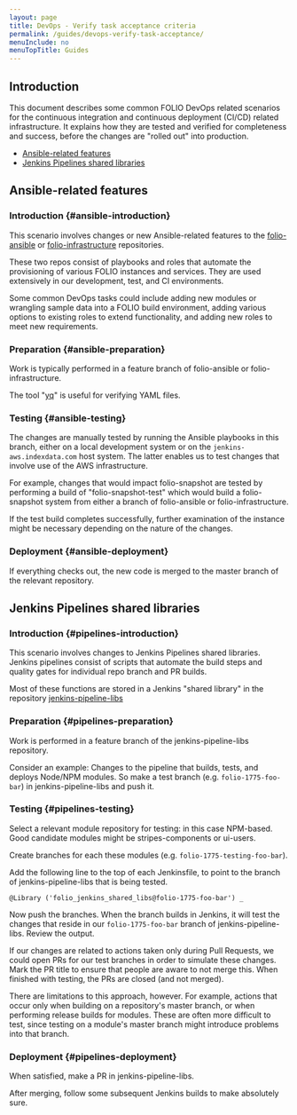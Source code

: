 ```yaml
---
layout: page
title: DevOps - Verify task acceptance criteria
permalink: /guides/devops-verify-task-acceptance/
menuInclude: no
menuTopTitle: Guides
---
```


## Introduction

This document describes some common FOLIO DevOps related scenarios for the continuous integration and continuous deployment (CI/CD) related infrastructure.
It explains how they are tested and verified for completeness and success, before the changes are "rolled out" into production.

* [Ansible-related features](#ansible-related-features)
* [Jenkins Pipelines shared libraries](#jenkins-pipelines-shared-libraries)

## Ansible-related features

### Introduction {#ansible-introduction}

This scenario involves changes or new Ansible-related features to the
[folio-ansible](https://github.com/folio-org/folio-ansible)
or
[folio-infrastructure](https://github.com/folio-org/folio-infrastructure)
repositories.

These two repos consist of playbooks and roles that automate the provisioning of various FOLIO instances and services.
They are used extensively in our development, test, and CI environments.

Some common DevOps tasks could include adding new modules or wrangling sample data into a FOLIO build environment, adding various options to existing roles to extend functionality, and adding new roles to meet new requirements.

### Preparation {#ansible-preparation}

Work is typically performed in a feature branch of folio-ansible or folio-infrastructure.

The tool "[yq](https://github.com/kislyuk/yq)" is useful for verifying YAML files.

### Testing {#ansible-testing}

The changes are manually tested by running the Ansible playbooks in this branch, either on a local development system or on the `jenkins-aws.indexdata.com` host system.
The latter enables us to test changes that involve use of the AWS infrastructure.

For example, changes that would impact folio-snapshot are tested by performing a build of "folio-snapshot-test" which would build a folio-snapshot system from either a branch of folio-ansible or folio-infrastructure.

If the test build completes successfully, further examination of the instance might be necessary depending on the nature of the changes.

### Deployment {#ansible-deployment}

If everything checks out, the new code is merged to the master branch of the relevant repository.

## Jenkins Pipelines shared libraries

### Introduction {#pipelines-introduction}

This scenario involves changes to Jenkins Pipelines shared libraries.
Jenkins pipelines consist of scripts that automate the build steps and quality gates for individual repo branch and PR builds.

Most of these functions are stored in a Jenkins "shared library" in the repository
[jenkins-pipeline-libs](https://github.com/folio-org/jenkins-pipeline-libs)

### Preparation {#pipelines-preparation}

Work is performed in a feature branch of the jenkins-pipeline-libs repository.

Consider an example: Changes to the pipeline that builds, tests, and deploys Node/NPM modules.
So make a test branch (e.g. `folio-1775-foo-bar`) in jenkins-pipeline-libs and push it.

### Testing {#pipelines-testing}

Select a relevant module repository for testing: in this case NPM-based.
Good candidate modules might be stripes-components or ui-users.

Create branches for each these modules (e.g. `folio-1775-testing-foo-bar`).

Add the following line to the top of each Jenkinsfile, to point to the branch of jenkins-pipeline-libs that is being tested.

```
@Library ('folio_jenkins_shared_libs@folio-1775-foo-bar') _
```

Now push the branches.
When the branch builds in Jenkins, it will test the changes that reside in our `folio-1775-foo-bar` branch of jenkins-pipeline-libs.
Review the output.

If our changes are related to actions taken only during Pull Requests, we could open PRs for our test branches in order to simulate these changes.
Mark the PR title to ensure that people are aware to not merge this.
When finished with testing, the PRs are closed (and not merged).

There are limitations to this approach, however. For example, actions that occur only when building on a repository's master branch, or when performing release builds for modules.
These are often more difficult to test, since testing on a module's master branch might introduce problems into that branch.

### Deployment {#pipelines-deployment}

When satisfied, make a PR in jenkins-pipeline-libs.

After merging, follow some subsequent Jenkins builds to make absolutely sure.

